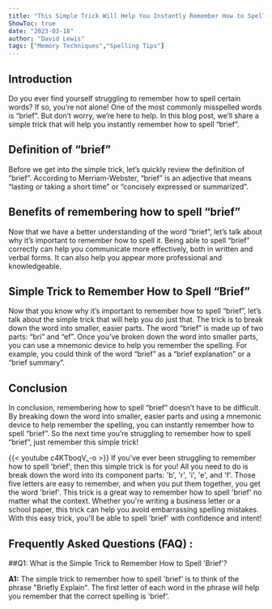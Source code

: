 ```yaml
---
title: "This Simple Trick Will Help You Instantly Remember How to Spell 'Brief'!"
ShowToc: true 
date: "2023-03-18"
author: "David Lewis" 
tags: ["Memory Techniques","Spelling Tips"]
---
```

## Introduction
Do you ever find yourself struggling to remember how to spell certain words? If so, you’re not alone! One of the most commonly misspelled words is “brief”. But don’t worry, we’re here to help. In this blog post, we’ll share a simple trick that will help you instantly remember how to spell “brief”. 

## Definition of “brief”
Before we get into the simple trick, let’s quickly review the definition of “brief”. According to Merriam-Webster, “brief” is an adjective that means “lasting or taking a short time” or “concisely expressed or summarized”. 

## Benefits of remembering how to spell “brief”
Now that we have a better understanding of the word “brief”, let’s talk about why it’s important to remember how to spell it. Being able to spell “brief” correctly can help you communicate more effectively, both in written and verbal forms. It can also help you appear more professional and knowledgeable. 

## Simple Trick to Remember How to Spell “Brief”
Now that you know why it’s important to remember how to spell “brief”, let’s talk about the simple trick that will help you do just that. The trick is to break down the word into smaller, easier parts. The word “brief” is made up of two parts: “bri” and “ef”. Once you’ve broken down the word into smaller parts, you can use a mnemonic device to help you remember the spelling. For example, you could think of the word “brief” as a “brief explanation” or a “brief summary”. 

## Conclusion
In conclusion, remembering how to spell “brief” doesn’t have to be difficult. By breaking down the word into smaller, easier parts and using a mnemonic device to help remember the spelling, you can instantly remember how to spell “brief”. So the next time you’re struggling to remember how to spell “brief”, just remember this simple trick!

{{< youtube c4KTboqV_-o >}} 
If you've ever been struggling to remember how to spell 'brief', then this simple trick is for you! All you need to do is break down the word into its component parts: 'b', 'r', 'i', 'e', and 'f'. Those five letters are easy to remember, and when you put them together, you get the word 'brief'. This trick is a great way to remember how to spell 'brief' no matter what the context. Whether you're writing a business letter or a school paper, this trick can help you avoid embarrassing spelling mistakes. With this easy trick, you'll be able to spell 'brief' with confidence and intent!

## Frequently Asked Questions (FAQ) :
##Q1: What is the Simple Trick to Remember How to Spell 'Brief'?

**A1:** The simple trick to remember how to spell 'brief' is to think of the phrase "Briefly Explain". The first letter of each word in the phrase will help you remember that the correct spelling is 'brief'.





